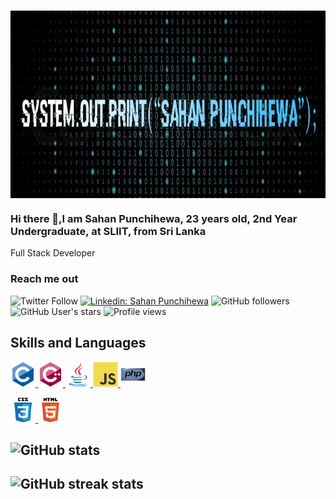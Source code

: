 <h1 align= "center">
   <img src="https://github.com/SahanPunchihewa/SahanPunchihewa/blob/main/Sahannewedit1.jpg" width = "750px" height = "300px" align = "center"/>
</h1>

### Hi there 👋,I am Sahan Punchihewa, 23 years old, 2nd Year Undergraduate, at SLIIT, from Sri Lanka 
Full Stack Developer

<h3>Reach me out</h3>

![Twitter Follow](https://img.shields.io/twitter/follow/im_Sahan?color=%2308a0e9&style=social)
[![Linkedin: Sahan Punchihewa](https://img.shields.io/badge/-Sahan_Punchihewa-blue?style=flat-square&logo=Linkedin&logoColor=white&link=https://www.linkedin.com/in/Sahan-Punchihewa/)](https://www.linkedin.com/in/sahan-punchihewa-0637651bb)
![GitHub followers](https://img.shields.io/github/followers/SahanPunchihewa?style=social)
![GitHub User's stars](https://img.shields.io/github/stars/SahanPunchihewa?style=social)
![Profile views](https://gpvc.arturio.dev/SahanPunchihewa) 

## <h2>Skills and Languages</h2>

<p align="left"> <a href="https://www.cprogramming.com/" target="_blank"> <img src="https://raw.githubusercontent.com/devicons/devicon/master/icons/c/c-original.svg" alt="c" width="40" height="40"/> </a> <a href="https://www.w3schools.com/cpp/" target="_blank"> <img src="https://raw.githubusercontent.com/devicons/devicon/master/icons/cplusplus/cplusplus-original.svg" alt="cplusplus" width="40" height="40"/> </a> <a href="https://www.java.com" target="_blank"> <img src="https://raw.githubusercontent.com/devicons/devicon/master/icons/java/java-original.svg" alt="java" width="40" height="40"/> </a> <a href="https://developer.mozilla.org/en-US/docs/Web/JavaScript" target="_blank"> <img src="https://raw.githubusercontent.com/devicons/devicon/master/icons/javascript/javascript-original.svg" alt="javascript" width="40" height="40"/> </a> <a href="https://www.php.net" target="_blank"> <img src="https://raw.githubusercontent.com/devicons/devicon/master/icons/php/php-original.svg" alt="php" width="40" height="40"/> </a> </p>
<p align="left"> <a href="https://www.w3schools.com/css/" target="_blank"> <img src="https://raw.githubusercontent.com/devicons/devicon/master/icons/css3/css3-original-wordmark.svg" alt="css3" width="40" height="40"/> </a> <a href="https://www.w3.org/html/" target="_blank"> <img src="https://raw.githubusercontent.com/devicons/devicon/master/icons/html5/html5-original-wordmark.svg" alt="html5" width="40" height="40"/> </a> </p>



## ![GitHub stats](https://github-readme-stats.vercel.app/api?username=SahanPunchihewa&show_icons=true)  

## ![GitHub streak stats](https://github-readme-streak-stats.herokuapp.com/?user=SahanPunchihewa)  


